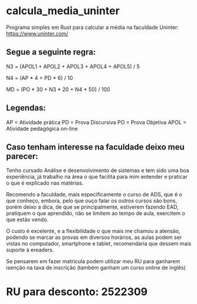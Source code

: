 # calcula_media_uninter
Programa simples em Rust para calcular a média na faculdade Uninter: https://www.uninter.com/

## Segue a seguinte regra:

N3 = (APOL1 + APOL2 + APOL3 + APOL4 + APOL5) / 5

N4 = (AP * 4 + PD * 6) / 10

MD = (PO * 30 + N3 * 20 + N4 * 50) / 100

## Legendas:

AP = Atividade prática
PD = Prova Discursiva
PO = Prova Objetiva
APOL = Atividade pedagógica on-line


## Caso tenham interesse na faculdade deixo meu parecer:

Tenho cursado Análise e desenvolvimento de sistemas e tem sido uma boa experiência,
já trabalho na área o que facilita para mim entender e praticar o que é explicado nas matérias.

Recomendo a faculdade, mais especificamente o curso de ADS, que é o que conheço, embora, pelo que
ouço falar os outros cursos são bons, porém deixo a dica, de que se principalmente, estiverem fazendo EAD,
pratiquem o que aprendido, não se limitem ao tempo de aula, exercitem o que estão vendo.

O custo é excelente, e a flexibilidade o que mais me chamou a atensão, podendo se marcar as provas em diversos horários,
as aulas podem ser vistas no computador, smartphone e tablet, recomendaria que dessem mais suporte à ereaders.

Se pensarem em fazer matricula podem utilizar meu RU para ganharem isenção na taxa de inscrição (também ganham um curso online de inglês)

# RU para desconto: 2522309
